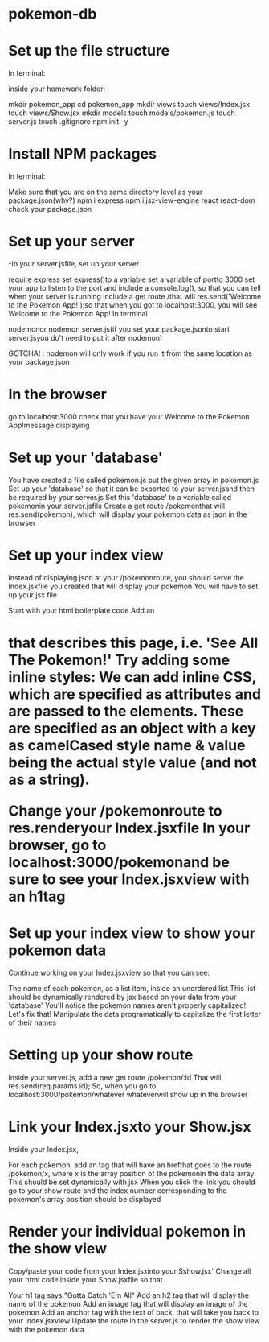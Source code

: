 # pokemon-db

# Set up the file structure
In terminal:

inside your homework folder:

mkdir pokemon_app
cd pokemon_app
mkdir views
touch views/Index.jsx
touch views/Show.jsx
mkdir models
touch models/pokemon.js
touch server.js
touch .gitignore
npm init -y

# Install NPM packages
In terminal:

Make sure that you are on the same directory level as your package.json(why?)
npm i express
npm i jsx-view-engine react react-dom
check your package.json


# Set up your server
-In your server.jsfile, set up your server

require express
set express()to a variable
set a variable of portto 3000
set your app to listen to the port and include a console.log(), so that you can tell when your server is running
include a get route /that will res.send('Welcome to the Pokemon App!');so that when you got to localhost:3000, you will see Welcome to the Pokemon App!
In terminal

nodemonor nodemon server.js(if you set your package.jsonto start server.jsyou do't need to put it after nodemon)

GOTCHA! : nodemon will only work if you run it from the same location as your package.json

# In the browser

go to localhost:3000
check that you have your Welcome to the Pokemon App!message displaying

# Set up your 'database'
You have created a file called pokemon.js
put the given array in pokemon.js
Set up your 'database' so that it can be exported to your server.jsand then be required by your server.js
Set this 'database' to a variable called pokemonin your server.jsfile
Create a get route /pokemonthat will res.send(pokemon), which will display your pokemon data as json in the browser

# Set up your index view

Instead of displaying json at your /pokemonroute, you should serve the Index.jsxfile you created that will display your pokemon
You will have to set up your jsx file

Start with your html boilerplate code
Add an <h1>that describes this page, i.e. 'See All The Pokemon!'
Try adding some inline styles:
We can add inline CSS, which are specified as attributes and are passed to the elements. These are specified as an object with a key as camelCased style name & value being the actual style value (and not as a string).

Change your /pokemonroute to res.renderyour Index.jsxfile
In your browser, go to localhost:3000/pokemonand be sure to see your Index.jsxview with an h1tag

# Set up your index view to show your pokemon data

Continue working on your Index.jsxview so that you can see:

The name of each pokemon, as a list item, inside an unordered list
This list should be dynamically rendered by jsx based on your data from your 'database'
You'll notice the pokemon names aren't properly capitalized! Let's fix that! Manipulate the data programatically to capitalize the first letter of their names

# Setting up your show route

Inside your server.js, add a new get route /pokemon/:id
That will res.send(req.params.id);
So, when you go to localhost:3000/pokemon/whatever
whateverwill show up in the browser

# Link your Index.jsxto your Show.jsx

Inside your Index.jsx,

For each pokemon, add an <a>tag that will have an hrefthat goes to the route /pokemon/x, where x is the array position of the pokemonin the data array. This should be set dynamically with jsx
When you click the link you should go to your show route and the index number corresponding to the pokemon's array position should be displayed

# Render your individual pokemon in the show view

Copy/paste your code from your Index.jsxinto your Sshow.jsx`
Change all your html code inside your Show.jsxfile so that

Your h1 tag says "Gotta Catch 'Em All"
Add an h2 tag that will display the name of the pokemon
Add an image tag that will display an image of the pokemon
Add an anchor tag with the text of back, that will take you back to your Index.jsxview
Update the route in the server.js to render the show view with the pokemon data